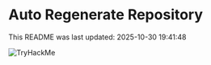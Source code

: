 # Auto Regenerate Repository

This README was last updated: 2025-10-30 19:41:48

 ![TryHackMe](https://tryhackme.com/badge/533634)